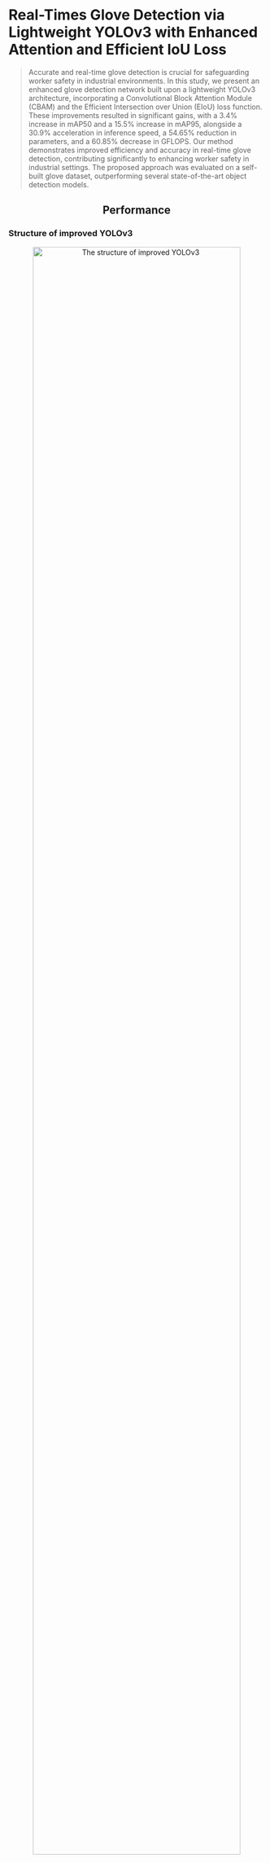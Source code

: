 # Real-Times Glove Detection via Lightweight YOLOv3 with Enhanced Attention and Efficient IoU Loss
> Accurate and real-time glove detection is crucial for safeguarding worker safety in industrial environments. In this study, we present an enhanced glove detection network built upon a lightweight YOLOv3 architecture, incorporating a Convolutional Block Attention Module (CBAM) and the Efficient Intersection over Union (EIoU) loss function. These improvements resulted in significant gains, with a 3.4% increase in mAP50 and a 15.5% increase in mAP95, alongside a 30.9% acceleration in inference speed, a 54.65% reduction in parameters, and a 60.85% decrease in GFLOPS. Our method demonstrates improved efficiency and accuracy in real-time glove detection, contributing significantly to enhancing worker safety in industrial settings. The proposed approach was evaluated on a self-built glove dataset, outperforming several state-of-the-art object detection models.

## <div align="center">Performance</div>
### Structure of improved YOLOv3

<div align="center">
  <img src="Figures/Figure7.png" alt="The structure of improved YOLOv3" width="90%"/>
  <p><i>Figure 1：The improved structure of YOLOv3, which used GhostConv in the backbone, added CBAM to the neck and used EIoU as loss function.</i></p>
</div>

### Comparison with other real-time object detectors, the improved model achieve state-of-the-arts performance
<div align="center">
  <img src="Figures/Figure1.png" alt="Comparison with other real-time object detectors, the improved model achieve state-of-the-arts performance" width="90%"/>
  <p><i>Figure 2：Comparison with other real-time object detectors, the improved model achieve state-of-the-arts performance.</i></p>
</div>

### Visual results of the Improved model
<div align="center">
  <img src="Figures/Figure11_a.jpg" alt="The detection results of the improved model" width="90%"/>
  <p><i>Figure 3-a</i></p>
</div>

<div align="center">
  <img src="Figures/Figure11_b.jpg" alt="The detection results of the improved model" width="90%"/>
  <p><i>Figure 3-b</i></p>
</div>

<div align="center">
  <img src="Figures/Figure11_c.jpg" alt="The detection results of the improved model" width="90%"/>
  <p><i>Figure 3-c</i></p>
</div>

<div align="center">
  <table>
    <tr>
      <td align="center">
        <img src="Figures/Figure11_d.jpg" alt="YOLOv3 Structure" width="90%"/>
        <p><i>Figure 3-d</i></p>
      </td>
      <td align="center">
        <img src="Figures/Figure11_e.jpg" alt="Backbone with GhostConv" width="90%"/>
        <p><i>Figure 3-e</i></p>
      </td>
    </tr>
    <tr>
      <td align="center">
        <img src="Figures/Figure11_f.jpg" alt="Neck with CBAM" width="90%"/>
        <p><i>Figure 3-f</i></p>
      </td>
      <td align="center">
        <img src="Figures/Figure11_g.jpg" alt="EIoU Loss Function" width="90%"/>
        <p><i>Figure 3-g</i></p>
      </td>
    </tr>
  </table>
</div>

### Visual comparison of improved model and original model: the improved model can detect the right gloves with the right number.

<div align="center">
  <table>
    <tr>
      <td align="center">
        <img src="Figures/Figure14_a.jpg" alt="YOLOv3 Structure" width="90%"/>
        <p><i>Figure 4-a: The improved model can detect the right number and position of the gloves</i></p>
      </td>
      <td align="center">
        <img src="Figures/Figure14_b.jpg" alt="Backbone with GhostConv" width="90%"/>
        <p><i>Figure 4-b: The default model detect the glove with wrong number and position</i></p>
      </td>
    </tr>
  </table>
</div>

<div align="center">
  <img src="Figures/Figure14_c.jpg" alt="The detection results of the improved model" width="90%"/>
  <p><i>Figure 4-c: The improved model detects gloves with the rights number.</i></p>
</div>

<div align="center">
  <img src="Figures/Figure14_d.jpg" alt="The detection results of the default model" width="90%"/>
  <p><i>Figure 4-d: The default model detects 2 gloves as 1.</i></p>
</div>


### The effect of adding CBAM
As a result, the network gains a better understanding of the importance of different channels and positions within various feature maps. The channel attention mechanism allows the network to allocate weights based on the significance of each channel, helping it identify which channels are more critical. Additionally, through the spatial attention mechanism, the network can determine the importance of specific positions within the feature map, enabling it to focus on those areas. Figure below illustrates the heatmap changes in the image after the addition of CBAM.

<div align="center">
  <img src="Figures/Figure12_b.png" alt="The detection results of the improved model" width="90%"/>
  <p><i>Figure 5-a: Heatmap of adding CBAM.</i></p>
</div>

<div align="center">
  <img src="Figures/Figure12_c.png" alt="The detection results of the default model" width="90%"/>
  <p><i>Figure 5-a: Heatmap of not adding CBAM.</i></p>
</div>

## <div align="center">Install</div>
Clone repo and install [requirements.txt](https://github.com/ultralytics/yolov5/blob/master/requirements.txt) in a [**Python>=3.7.0**](https://www.python.org/) environment, including [**PyTorch>=1.7**](https://pytorch.org/get-started/locally/).

```bash
git clone https://github.com/ultralytics/y](https://github.com/WMShuai/gloves-yolov3.git  # clone
cd gloves-yolov3
pip install -r requirements.txt  # install
```
## <div align="center">Detect</div>
To see the results of the model at the best performance, the weights can be downloaded from [best weights](https://pan.baidu.com/s/1TuEROc4JO7jMxFX5TDB3Ew?pwd=qu3a):

```bash
python detetct.py --view-img --weights best.pt --source Test_Gloves_1.mp4
```

To see the results of the model at the last epochs' performance, the weights can be downloaded from [last weights](https://pan.baidu.com/s/1yKCcHeItCD_5ggchs12JQQ?pwd=u5mv):

```bash
python detetct.py --view-img --weights last.pt --source Test_Gloves_1.mp4
```

We also made a video about its performance on NVIDIA Jetson Nano. All the equipment was shown in Figure 6. The camera was fixed at the top of the machine tool, which is shown in Figure 7.



## <div align="center">Further research</div>
We also did some further works using MediaPipe [MediaPipe](https://developers.google.com/mediapipe). This helps the alogorithm to determine whether the gloves were wearing on the worker's hand or left on the ground. To see the performance you need to install MediaPipe.

```bash
pip install meidapipe
```

Then, run the following code:

```bash
python YOLO_MP.py --nosave --view-img --weights best.pt --source Test_Gloves_1.mp4
```

The [video](Figures/gloves-mediapipe.gif) shows the result together with MediaPipe

![Gloves detection together with MediaPipe](Figures/gloves-mediapipe.gif)
